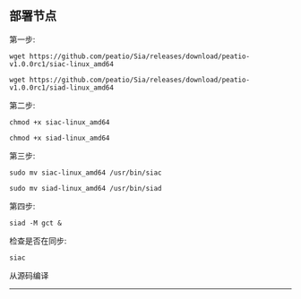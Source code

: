 
部署节点
-----------------

第一步:
```
wget https://github.com/peatio/Sia/releases/download/peatio-v1.0.0rc1/siac-linux_amd64
```

```
wget https://github.com/peatio/Sia/releases/download/peatio-v1.0.0rc1/siad-linux_amd64
```

第二步: 
```
chmod +x siac-linux_amd64
```

```
chmod +x siad-linux_amd64
```

第三步:
```
sudo mv siac-linux_amd64 /usr/bin/siac
```

```
sudo mv siad-linux_amd64 /usr/bin/siad
```

第四步:
```
siad -M gct &
```

检查是否在同步:
```
siac
```

从源码编译

--------------------
<!---
To build from source, [Go 1.10 must be installed](https://golang.org/doc/install)
on the system. Make sure your `$GOPATH` is set, and then simply use `go get`:

```
go get -u github.com/peatio/Sia/...
```

This will install the `siad` and `siac` binaries in your `$GOPATH/bin` folder.
(By default, this is `$HOME/go/bin`.)

You can also run `make test` and `make test-long` to run the short and full test
suites, respectively. Finally, `make cover` will generate code coverage reports
for each package; they are stored in the `cover` folder and can be viewed in
your browser.
-->